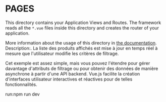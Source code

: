 # PAGES

This directory contains your Application Views and Routes.
The framework reads all the `*.vue` files inside this directory and creates the router of your application.

More information about the usage of this directory in [the documentation](https://nuxtjs.org/guide/routing).
Description:. La liste des produits affichés est mise à jour en temps réel à mesure que l'utilisateur modifie les critères de filtrage.

Cet exemple est assez simple, mais vous pouvez l'étendre pour gérer davantage d'attributs de filtrage ou pour obtenir des données de manière asynchrone à partir d'une API backend. Vue.js facilite la création d'interfaces utilisateur interactives et réactives pour de telles fonctionnalités.

run:npm run dev
